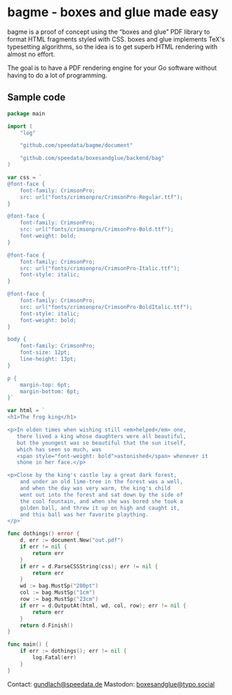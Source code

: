 # bagme - boxes and glue made easy

bagme is a proof of concept using the “boxes and glue” PDF library to format HTML fragments styled with CSS.
boxes and glue implements TeX's typesetting algorithms, so the idea is to get superb HTML rendering with almost no effort.

The goal is to have a PDF rendering engine for your Go software without having to do a lot of programming.


## Sample code

```go
package main

import (
	"log"

	"github.com/speedata/bagme/document"

	"github.com/speedata/boxesandglue/backend/bag"
)

var css = `
@font-face {
    font-family: CrimsonPro;
    src: url("fonts/crimsonpro/CrimsonPro-Regular.ttf");
}

@font-face {
    font-family: CrimsonPro;
    src: url("fonts/crimsonpro/CrimsonPro-Bold.ttf");
    font-weight: bold;
}

@font-face {
    font-family: CrimsonPro;
    src: url("fonts/crimsonpro/CrimsonPro-Italic.ttf");
    font-style: italic;
}

@font-face {
    font-family: CrimsonPro;
    src: url("fonts/crimsonpro/CrimsonPro-BoldItalic.ttf");
    font-style: italic;
    font-weight: bold;
}

body {
	font-family: CrimsonPro;
    font-size: 12pt;
    line-height: 13pt;
}

p {
    margin-top: 6pt;
    margin-bottom: 6pt;
}`

var html = `
<h1>The frog king</h1>

<p>In olden times when wishing still <em>helped</em> one,
   there lived a king whose daughters were all beautiful,
   but the youngest was so beautiful that the sun itself,
   which has seen so much, was
   <span style="font-weight: bold">astonished</span> whenever it
   shone in her face.</p>

<p>Close by the king's castle lay a great dark forest,
	and under an old lime-tree in the forest was a well,
	and when the day was very warm, the king's child
	went out into the forest and sat down by the side of
	the cool fountain, and when she was bored she took a
	golden ball, and threw it up on high and caught it,
	and this ball was her favorite plaything.
</p>`

func dothings() error {
	d, err := document.New("out.pdf")
	if err != nil {
		return err
	}
	if err = d.ParseCSSString(css); err != nil {
		return err
	}
	wd := bag.MustSp("280pt")
	col := bag.MustSp("1cm")
	row := bag.MustSp("23cm")
	if err = d.OutputAt(html, wd, col, row); err != nil {
		return err
	}
	return d.Finish()
}

func main() {
	if err := dothings(); err != nil {
		log.Fatal(err)
	}
}
```



Contact: <gundlach@speedata.de>
Mastodon: [boxesandglue@typo.social](https://typo.social/@boxesandglue)


